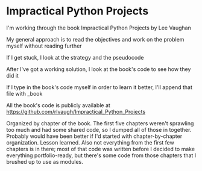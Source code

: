 # Impractical Python Projects

I'm working through the book Impractical Python Projects by Lee Vaughan


My general approach is to read the objectives and work on the problem myself without reading further

If I get stuck, I look at the strategy and the pseudocode

After I've got a working solution, I look at the book's code to see how they did it

If I type in the book's code myself in order to learn it better, I'll append that file with \_book


All the book's code is publicly available at
https://github.com/rlvaugh/Impractical_Python_Projects

Organized by chapter of the book. The first five chapters weren't sprawling too much and had some shared code,
so I dumped all of those in together. Probably would have been better if I'd started with chapter-by-chapter organization.
Lesson learned. Also not everything from the first few chapters is in there; most of that code was written before
I decided to make everything portfolio-ready, but there's some code from those chapters that I brushed up to 
use as modules.
